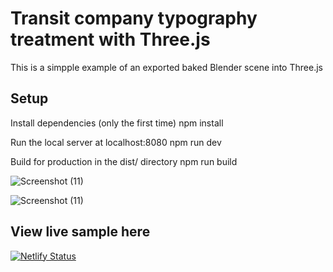 # Transit company typography treatment with Three.js

This is a simpple example of an exported baked Blender scene into Three.js 


## Setup

Install dependencies (only the first time)
npm install

Run the local server at localhost:8080
npm run dev

Build for production in the dist/ directory
npm run build

![Screenshot (11)](https://user-images.githubusercontent.com/36056407/185767856-8fe469d2-d287-466c-b284-51f0475315d1.png)

![Screenshot (11)](https://user-images.githubusercontent.com/36056407/185767862-d9e13ce9-ed35-4d6e-a50e-f0c7d0c6863d.png)

## View live sample here

[![Netlify Status](https://api.netlify.com/api/v1/badges/19b626cd-80f3-4210-a8a5-98e4c173ff50/deploy-status)](https://transit-threejs.netlify.app/)

